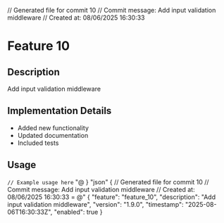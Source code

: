 ﻿// Generated file for commit 10
// Commit message: Add input validation middleware
// Created at: 08/06/2025 16:30:33
# Feature 10

## Description
Add input validation middleware

## Implementation Details
- Added new functionality
- Updated documentation
- Included tests

## Usage
`
// Example usage here
`
"@
        }
        "json" {
            // Generated file for commit 10
// Commit message: Add input validation middleware
// Created at: 08/06/2025 16:30:33
 = @"
{
  "feature": "feature_10",
  "description": "Add input validation middleware",
  "version": "1.9.0",
  "timestamp": "2025-08-06T16:30:33Z",
  "enabled": true
}
